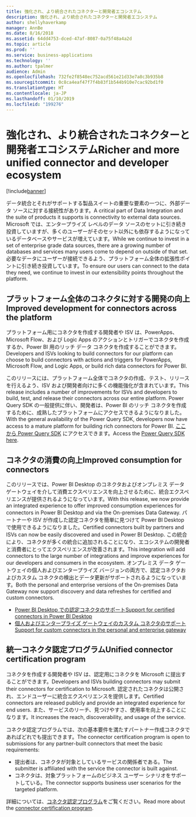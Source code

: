 ```yaml
---
title: 強化され、より統合されたコネクターと開発者エコシステム
description: 強化され、より統合されたコネクターと開発者エコシステム
author: shellyhaverkamp
manager: AnnBe
ms.date: 8/16/2018
ms.assetid: 64dd4753-dced-47af-8087-0a75f48a4a2d
ms.topic: article
ms.prod: ''
ms.service: business-applications
ms.technology: ''
ms.author: tpalmer
audience: Admin
ms.openlocfilehash: 732fe2f8548ec752acd561e21d33e7a8c3b935b8
ms.sourcegitcommit: 0c8ca4eaf47f7f4b83f1b544b910e7cac92bd1f0
ms.translationtype: HT
ms.contentlocale: ja-JP
ms.lasthandoff: 01/10/2019
ms.locfileid: "199276"
---
```

#  <a name="richer-and-more-unified-connector-and-developer-ecosystem"></a><span data-ttu-id="76e8c-103">強化され、より統合されたコネクターと開発者エコシステム</span><span class="sxs-lookup"><span data-stu-id="76e8c-103">Richer and more unified connector and developer ecosystem</span></span>


[!include[banner](../../includes/banner.md)]

<span data-ttu-id="76e8c-104">データ統合とそれがサポートする製品スイートの重要な要素の一つに、外部データ ソースに対する接続性があります。</span><span class="sxs-lookup"><span data-stu-id="76e8c-104">A critical part of Data Integration and the suite of products it supports is connectivity to external data sources.</span></span> <span data-ttu-id="76e8c-105">Microsoft では、エンタープライズ レベルのデータ ソースのセットに引き続き投資していますが、多くのユーザーがそのセット以外にも依存するようになっているデータベースやサービスが増えています。</span><span class="sxs-lookup"><span data-stu-id="76e8c-105">While we continue to invest in a set of enterprise grade data sources, there are a growing number of databases and services many users come to depend on outside of that set.</span></span> <span data-ttu-id="76e8c-106">必要なデータにユーザーが接続できるよう、プラットフォーム全体の拡張性ポイントに引き続き投資しています。</span><span class="sxs-lookup"><span data-stu-id="76e8c-106">To ensure our users can connect to the data they need, we continue to invest in our extensibility points throughout the platform.</span></span>

## <a name="improved-development-for-connectors-across-the-platform"></a><span data-ttu-id="76e8c-107">プラットフォーム全体のコネクタに対する開発の向上</span><span class="sxs-lookup"><span data-stu-id="76e8c-107">Improved development for connectors across the platform</span></span>

<span data-ttu-id="76e8c-108">プラットフォーム用にコネクタを作成する開発者や ISV は、PowerApps、Microsoft Flow、および Logic Apps のアクションとトリガーでコネクタを作成するか、Power BI 用のリッチ データ コネクタを作成することができます。</span><span class="sxs-lookup"><span data-stu-id="76e8c-108">Developers and ISVs looking to build connectors for our platform can choose to build connectors with actions and triggers for PowerApps, Microsoft Flow, and Logic Apps, or build rich data connectors for Power BI.</span></span>

<span data-ttu-id="76e8c-109">このリリースには、プラットフォーム全体でコネクタの作成、テスト、リリースを行えるよう、ISV および開発者向けに多くの機能強化が含まれています。</span><span class="sxs-lookup"><span data-stu-id="76e8c-109">This release includes a number of improvements for ISVs and developers to build, test, and release their connectors across our entire platform.</span></span> <span data-ttu-id="76e8c-110">Power Query SDK の一般提供に伴い、開発者は、Power BI のリッチ コネクタを作成するために、成熟したプラットフォームにアクセスできるようになりました。</span><span class="sxs-lookup"><span data-stu-id="76e8c-110">With the general availability of the Power Query SDK, developers now have access to a mature platform for building rich connectors for Power BI.</span></span> <span data-ttu-id="76e8c-111">[ここから Power Query SDK](https://aka.ms/dataconnectors) にアクセスできます。</span><span class="sxs-lookup"><span data-stu-id="76e8c-111">Access the [Power Query SDK here](https://aka.ms/dataconnectors).</span></span>

## <a name="improved-consumption-for-connectors"></a><span data-ttu-id="76e8c-112">コネクタの消費の向上</span><span class="sxs-lookup"><span data-stu-id="76e8c-112">Improved consumption for connectors</span></span>
<span data-ttu-id="76e8c-113">このリリースでは、Power BI Desktop のコネクタおよびオンプレミス データ ゲートウェイを介して消費エクスペリエンスを向上させるために、統合エクスペリエンスが提供されるようになっています。</span><span class="sxs-lookup"><span data-stu-id="76e8c-113">With this release, we now provide an integrated experience to offer improved consumption experiences for connectors in Power BI Desktop and via the On-premises Data Gateway.</span></span>  <span data-ttu-id="76e8c-114">パートナーや ISV が作成した認定コネクタを簡単に見つけて Power BI Desktop で使用できるようになりました。</span><span class="sxs-lookup"><span data-stu-id="76e8c-114">Certified connectors built by partners and ISVs can now be easily discovered and used in Power BI Desktop.</span></span>
<span data-ttu-id="76e8c-115">この統合により、コネクタが多くの統合に追加されることになり、エコシステムの開発者と消費者にとってエクスペリエンスが改善されます。</span><span class="sxs-lookup"><span data-stu-id="76e8c-115">This  integration will add connectors to the large number of integrations and improve experiences for our developers and consumers in the ecosystem.</span></span>  <span data-ttu-id="76e8c-116">オンプレミス データ ゲートウェイの個人およびエンタープライズ バージョンの両方で、認定コネクタおよびカスタム コネクタの検出とデータ更新がサポートされるようになっています。</span><span class="sxs-lookup"><span data-stu-id="76e8c-116">Both the personal and enterprise versions of the On-premises Data Gateway now support discovery and data refreshes for certified and custom connectors.</span></span>

-  [<span data-ttu-id="76e8c-117">Power BI Desktop での認定コネクタのサポート</span><span class="sxs-lookup"><span data-stu-id="76e8c-117">Support for certified connectors in Power BI Desktop</span></span>](1-power-query.md#certified-custom-connectors-in-power-bi-desktop)
-  [<span data-ttu-id="76e8c-118">個人およびエンタープライズ ゲートウェイのカスタム コネクタのサポート</span><span class="sxs-lookup"><span data-stu-id="76e8c-118">Support for custom connectors in the personal and enterprise gateway</span></span>](5-data-gateway.md##on-premises-data-gateway-supports-custom-connectors)


## <a name="unified-connector-certification-program"></a><span data-ttu-id="76e8c-119">統一コネクタ認定プログラム</span><span class="sxs-lookup"><span data-stu-id="76e8c-119">Unified connector certification program</span></span>
<span data-ttu-id="76e8c-120">コネクタを作成する開発者や ISV は、認定用にコネクタを Microsoft に提出することができます。</span><span class="sxs-lookup"><span data-stu-id="76e8c-120">Developers and ISVs building connectors may submit their connectors for certification to Microsoft.</span></span>
<span data-ttu-id="76e8c-121">認定されたコネクタは公開され、エンドユーザーに統合エクスペリエンスを提供します。</span><span class="sxs-lookup"><span data-stu-id="76e8c-121">Certified connectors are released publicly and provide an integrated experience for end users.</span></span>
<span data-ttu-id="76e8c-122">また、サービスのリーチ、見つけやすさ、使用率を向上することになります。</span><span class="sxs-lookup"><span data-stu-id="76e8c-122">It increases the reach, discoverability, and usage of the service.</span></span>

<span data-ttu-id="76e8c-123">コネクタ認定プログラムでは、次の基本要件を満たすパートナー作成コネクタであればどれでも提出できます。</span><span class="sxs-lookup"><span data-stu-id="76e8c-123">The connector certification program is open to submissions for any partner-built connectors that meet the basic requirements:</span></span>

- <span data-ttu-id="76e8c-124">提出者は、コネクタが対象としているサービスの関係者である。</span><span class="sxs-lookup"><span data-stu-id="76e8c-124">The submitter is affiliated with the service the connector is built against.</span></span>
- <span data-ttu-id="76e8c-125">コネクタは、対象プラットフォームのビジネス ユーザー シナリオをサポートしている。</span><span class="sxs-lookup"><span data-stu-id="76e8c-125">The connector supports business user scenarios for the targeted platform.</span></span>

<span data-ttu-id="76e8c-126">詳細については、[コネクタ認定プログラム](https://aka.ms/connector-certification)をご覧ください。</span><span class="sxs-lookup"><span data-stu-id="76e8c-126">Read more about the [connector certification program](https://aka.ms/connector-certification).</span></span>


